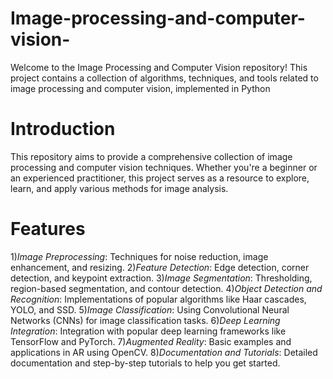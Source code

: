 # Image-processing-and-computer-vision-
Welcome to the Image Processing and Computer Vision repository! This project contains a collection of algorithms, techniques, and tools related to image processing and computer vision, implemented in Python 
# Introduction
This repository aims to provide a comprehensive collection of image processing and computer vision techniques. Whether you're a beginner or an experienced practitioner, this project serves as a resource to explore, learn, and apply various methods for image analysis.
# Features
1)*Image Preprocessing*:            Techniques for noise reduction, image enhancement, and resizing.
2)*Feature Detection*:          Edge detection, corner detection, and keypoint extraction.
3)*Image Segmentation*:  Thresholding, region-based segmentation, and contour detection.
4)*Object Detection and Recognition*:         Implementations of popular algorithms like Haar cascades, YOLO, and SSD.
5)*Image Classification*:        Using Convolutional Neural Networks (CNNs) for image classification tasks.
6)*Deep Learning Integration*: Integration with popular deep learning frameworks like TensorFlow and PyTorch.
7)*Augmented Reality*: Basic examples and applications in AR using OpenCV.
8)*Documentation and Tutorials*: Detailed documentation and step-by-step tutorials to help you get started.
